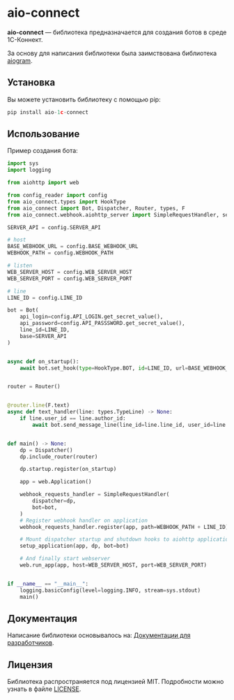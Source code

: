 # aio-connect

**aio-connect** — библиотека предназначается для создания ботов в среде 1С-Коннект.

За основу для написания библиотеки была заимствована библиотека [aiogram](https://github.com/aiogram/aiogram).

## Установка
Вы можете установить библиотеку с помощью pip:
```python
pip install aio-1c-connect
```

## Использование
Пример создания бота:
```python
import sys
import logging

from aiohttp import web

from config_reader import config
from aio_connect.types import HookType
from aio_connect import Bot, Dispatcher, Router, types, F
from aio_connect.webhook.aiohttp_server import SimpleRequestHandler, setup_application

SERVER_API = config.SERVER_API

# host
BASE_WEBHOOK_URL = config.BASE_WEBHOOK_URL
WEBHOOK_PATH = config.WEBHOOK_PATH

# listen
WEB_SERVER_HOST = config.WEB_SERVER_HOST
WEB_SERVER_PORT = config.WEB_SERVER_PORT

# line
LINE_ID = config.LINE_ID

bot = Bot(
    api_login=config.API_LOGIN.get_secret_value(),
    api_password=config.API_PASSSWORD.get_secret_value(),
    line_id=LINE_ID,
    base=SERVER_API
)


async def on_startup():
    await bot.set_hook(type=HookType.BOT, id=LINE_ID, url=BASE_WEBHOOK_URL + WEBHOOK_PATH + LINE_ID)


router = Router()


@router.line(F.text)
async def text_handler(line: types.TypeLine) -> None:
    if line.user_id == line.author_id:
        await bot.send_message_line(line_id=line.line_id, user_id=line.user_id, text=line.text)


def main() -> None:
    dp = Dispatcher()
    dp.include_router(router)

    dp.startup.register(on_startup)

    app = web.Application()

    webhook_requests_handler = SimpleRequestHandler(
        dispatcher=dp,
        bot=bot,
    )
    # Register webhook handler on application
    webhook_requests_handler.register(app, path=WEBHOOK_PATH + LINE_ID)

    # Mount dispatcher startup and shutdown hooks to aiohttp application
    setup_application(app, dp, bot=bot)

    # And finally start webserver
    web.run_app(app, host=WEB_SERVER_HOST, port=WEB_SERVER_PORT)


if __name__ == "__main__":
    logging.basicConfig(level=logging.INFO, stream=sys.stdout)
    main()
```

## Документация
Написание библиотеки основывалось на: [Документации для разработчиков](https://1c-connect.atlassian.net/wiki/spaces/PUBLIC/pages/975568915/4.).

## Лицензия
Библиотека распространяется под лицензией MIT. Подробности можно узнать в файле
[LICENSE](https://github.com/LilKirill00/aio-connect/blob/main/LICENSE).
